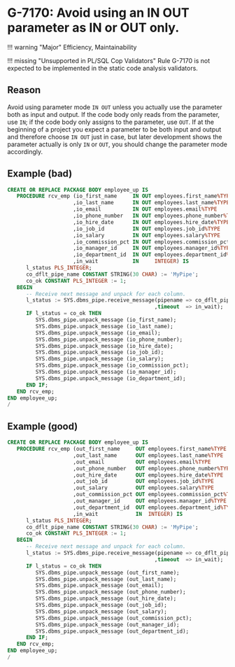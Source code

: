# G-7170: Avoid using an IN OUT parameter as IN or OUT only.

!!! warning "Major"
    Efficiency, Maintainability

!!! missing "Unsupported in PL/SQL Cop Validators"
    Rule G-7170 is not expected to be implemented in the static code analysis validators.

## Reason

Avoid using parameter mode `IN OUT` unless you actually use the parameter both as input and output. If the code body only reads from the parameter, use `IN`; if the code body only assigns to the parameter, use `OUT`. If at the beginning of a project you expect a parameter to be both input and output and therefore choose `IN OUT` just in case, but later development shows the parameter actually is only `IN` or `OUT`, you should change the parameter mode accordingly.

## Example (bad)

``` sql
CREATE OR REPLACE PACKAGE BODY employee_up IS
   PROCEDURE rcv_emp (io_first_name     IN OUT employees.first_name%TYPE
                     ,io_last_name      IN OUT employees.last_name%TYPE 
                     ,io_email          IN OUT employees.email%TYPE 
                     ,io_phone_number   IN OUT employees.phone_number%TYPE
                     ,io_hire_date      IN OUT employees.hire_date%TYPE 
                     ,io_job_id         IN OUT employees.job_id%TYPE
                     ,io_salary         IN OUT employees.salary%TYPE
                     ,io_commission_pct IN OUT employees.commission_pct%TYPE 
                     ,io_manager_id     IN OUT employees.manager_id%TYPE
                     ,io_department_id  IN OUT employees.department_id%TYPE
                     ,in_wait           IN     INTEGER) IS
      l_status PLS_INTEGER;
      co_dflt_pipe_name CONSTANT STRING(30 CHAR) := 'MyPipe';
      co_ok CONSTANT PLS_INTEGER := 1;
   BEGIN
      -- Receive next message and unpack for each column. 
      l_status := SYS.dbms_pipe.receive_message(pipename => co_dflt_pipe_name
                                               ,timeout  => in_wait);
      IF l_status = co_ok THEN
         SYS.dbms_pipe.unpack_message (io_first_name);
         SYS.dbms_pipe.unpack_message (io_last_name);
         SYS.dbms_pipe.unpack_message (io_email);
         SYS.dbms_pipe.unpack_message (io_phone_number);
         SYS.dbms_pipe.unpack_message (io_hire_date);
         SYS.dbms_pipe.unpack_message (io_job_id);
         SYS.dbms_pipe.unpack_message (io_salary);
         SYS.dbms_pipe.unpack_message (io_commission_pct);
         SYS.dbms_pipe.unpack_message (io_manager_id);
         SYS.dbms_pipe.unpack_message (io_department_id);
      END IF;
   END rcv_emp;
END employee_up;
/
```

## Example (good)

``` sql
CREATE OR REPLACE PACKAGE BODY employee_up IS
   PROCEDURE rcv_emp (out_first_name     OUT employees.first_name%TYPE
                     ,out_last_name      OUT employees.last_name%TYPE 
                     ,out_email          OUT employees.email%TYPE 
                     ,out_phone_number   OUT employees.phone_number%TYPE
                     ,out_hire_date      OUT employees.hire_date%TYPE 
                     ,out_job_id         OUT employees.job_id%TYPE
                     ,out_salary         OUT employees.salary%TYPE
                     ,out_commission_pct OUT employees.commission_pct%TYPE 
                     ,out_manager_id     OUT employees.manager_id%TYPE
                     ,out_department_id  OUT employees.department_id%TYPE
                     ,in_wait            IN  INTEGER) IS
      l_status PLS_INTEGER;
      co_dflt_pipe_name CONSTANT STRING(30 CHAR) := 'MyPipe';
      co_ok CONSTANT PLS_INTEGER := 1;
   BEGIN
      -- Receive next message and unpack for each column. 
      l_status := SYS.dbms_pipe.receive_message(pipename => co_dflt_pipe_name
                                               ,timeout  => in_wait);
      IF l_status = co_ok THEN
         SYS.dbms_pipe.unpack_message (out_first_name);
         SYS.dbms_pipe.unpack_message (out_last_name);
         SYS.dbms_pipe.unpack_message (out_email);
         SYS.dbms_pipe.unpack_message (out_phone_number);
         SYS.dbms_pipe.unpack_message (out_hire_date);
         SYS.dbms_pipe.unpack_message (out_job_id);
         SYS.dbms_pipe.unpack_message (out_salary);
         SYS.dbms_pipe.unpack_message (out_commission_pct);
         SYS.dbms_pipe.unpack_message (out_manager_id);
         SYS.dbms_pipe.unpack_message (out_department_id);
      END IF;
   END rcv_emp;
END employee_up;
/
```